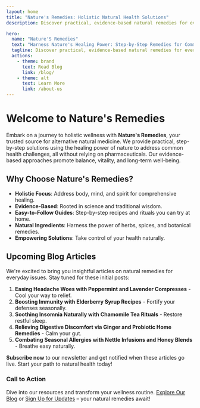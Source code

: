 ```yaml
---
layout: home
title: "Nature's Remedies: Holistic Natural Health Solutions"
description: Discover practical, evidence-based natural remedies for everyday health issues. Holistic approaches with step-by-step guides, no pharmaceuticals needed.

hero:
  name: "Nature'S Remedies"
  text: "Harness Nature's Healing Power: Step-by-Step Remedies for Common Ailments"
  tagline: Discover practical, evidence-based natural remedies for everyday health issues. Holistic approaches with step-by-step guides, no pharmaceuticals needed.
  actions:
    - theme: brand
      text: Read Blog
      link: /blog/
    - theme: alt
      text: Learn More
      link: /about-us
---
```


<div class="container mx-auto px-4 py-8">

# Welcome to Nature's Remedies

Embark on a journey to holistic wellness with **Nature's Remedies**, your trusted source for alternative natural medicine. We provide practical, step-by-step solutions using the healing power of nature to address common health challenges, all without relying on pharmaceuticals. Our evidence-based approaches promote balance, vitality, and long-term well-being.

## Why Choose Nature's Remedies?

- **Holistic Focus**: Address body, mind, and spirit for comprehensive healing.
- **Evidence-Based**: Rooted in science and traditional wisdom.
- **Easy-to-Follow Guides**: Step-by-step recipes and rituals you can try at home.
- **Natural Ingredients**: Harness the power of herbs, spices, and botanical remedies.
- **Empowering Solutions**: Take control of your health naturally.

## Upcoming Blog Articles

We're excited to bring you insightful articles on natural remedies for everyday issues. Stay tuned for these initial posts:

1. **Easing Headache Woes with Peppermint and Lavender Compresses** - Cool your way to relief.
2. **Boosting Immunity with Elderberry Syrup Recipes** - Fortify your defenses seasonally.
3. **Soothing Insomnia Naturally with Chamomile Tea Rituals** - Restore restful sleep.
4. **Relieving Digestive Discomfort via Ginger and Probiotic Home Remedies** - Calm your gut.
5. **Combating Seasonal Allergies with Nettle Infusions and Honey Blends** - Breathe easy naturally.

**Subscribe now** to our newsletter and get notified when these articles go live. Start your path to natural health today!

### Call to Action
Dive into our resources and transform your wellness routine. [Explore Our Blog](#) or [Sign Up for Updates](#) – your natural remedies await!

</div>
